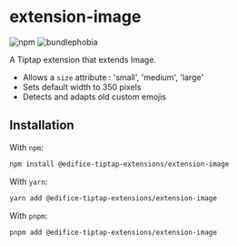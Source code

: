 # extension-image

![npm](https://img.shields.io/npm/v/@edifice-tiptap-extensions/extension-image?style=flat-square)
![bundlephobia](https://img.shields.io/bundlephobia/min/@edifice-tiptap-extensions/extension-image?style=flat-square)

A Tiptap extension that extends Image.
* Allows a `size` attribute : 'small', 'medium', 'large'
* Sets default width to 350 pixels
* Detects and adapts old custom emojis


## Installation

With `npm`:

```bash
npm install @edifice-tiptap-extensions/extension-image
```

With `yarn`:

```bash
yarn add @edifice-tiptap-extensions/extension-image
```

With `pnpm`:

```bash
pnpm add @edifice-tiptap-extensions/extension-image
```
